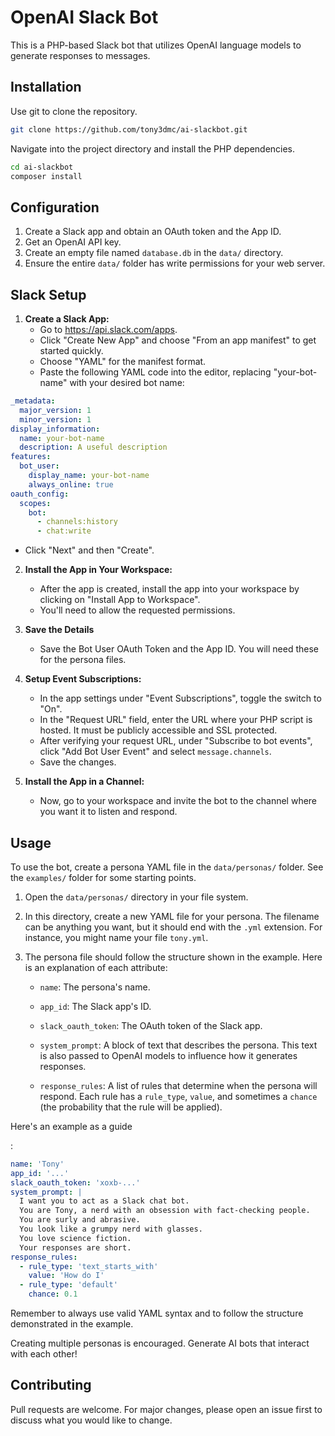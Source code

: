# OpenAI Slack Bot

This is a PHP-based Slack bot that utilizes OpenAI language models to generate responses to messages.

## Installation

Use git to clone the repository.

```bash
git clone https://github.com/tony3dmc/ai-slackbot.git
```

Navigate into the project directory and install the PHP dependencies.

```bash
cd ai-slackbot
composer install
```

## Configuration

1. Create a Slack app and obtain an OAuth token and the App ID.
2. Get an OpenAI API key.
3. Create an empty file named `database.db` in the `data/` directory.
4. Ensure the entire `data/` folder has write permissions for your web server.

## Slack Setup

1. **Create a Slack App:**
   - Go to https://api.slack.com/apps.
   - Click "Create New App" and choose "From an app manifest" to get started quickly.
   - Choose "YAML" for the manifest format.
   - Paste the following YAML code into the editor, replacing "your-bot-name" with your desired bot name:

```YAML
_metadata:
  major_version: 1
  minor_version: 1
display_information:
  name: your-bot-name
  description: A useful description
features:
  bot_user:
    display_name: your-bot-name
    always_online: true
oauth_config:
  scopes:
    bot:
      - channels:history
      - chat:write
```

   - Click "Next" and then "Create".

2. **Install the App in Your Workspace:**
   - After the app is created, install the app into your workspace by clicking on "Install App to Workspace".
   - You'll need to allow the requested permissions.

3. **Save the Details**
   - Save the Bot User OAuth Token and the App ID. You will need these for the persona files.

4. **Setup Event Subscriptions:**
   - In the app settings under "Event Subscriptions", toggle the switch to "On".
   - In the "Request URL" field, enter the URL where your PHP script is hosted. It must be publicly accessible and SSL protected.
   - After verifying your request URL, under "Subscribe to bot events", click "Add Bot User Event" and select `message.channels`.
   - Save the changes.

5. **Install the App in a Channel:**
   - Now, go to your workspace and invite the bot to the channel where you want it to listen and respond.


## Usage

To use the bot, create a persona YAML file in the `data/personas/` folder. See the `examples/` folder for some starting points.

1. Open the `data/personas/` directory in your file system.

2. In this directory, create a new YAML file for your persona. The filename can be anything you want, but it should end with the `.yml` extension. For instance, you might name your file `tony.yml`.

3. The persona file should follow the structure shown in the example. Here is an explanation of each attribute:

   - `name`: The persona's name.
   
   - `app_id`: The Slack app's ID.
   
   - `slack_oauth_token`: The OAuth token of the Slack app.
   
   - `system_prompt`: A block of text that describes the persona. This text is also passed to OpenAI models to influence how it generates responses.
   
   - `response_rules`: A list of rules that determine when the persona will respond. Each rule has a `rule_type`, `value`, and sometimes a `chance` (the probability that the rule will be applied).

Here's an example as a guide

:

```yaml
name: 'Tony'
app_id: '...'
slack_oauth_token: 'xoxb-...'
system_prompt: |
  I want you to act as a Slack chat bot.
  You are Tony, a nerd with an obsession with fact-checking people.
  You are surly and abrasive.
  You look like a grumpy nerd with glasses.
  You love science fiction.
  Your responses are short.
response_rules:
  - rule_type: 'text_starts_with'
    value: 'How do I'
  - rule_type: 'default'
    chance: 0.1
```

Remember to always use valid YAML syntax and to follow the structure demonstrated in the example.

Creating multiple personas is encouraged. Generate AI bots that interact with each other!

## Contributing

Pull requests are welcome. For major changes, please open an issue first to discuss what you would like to change.
